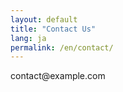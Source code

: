 ```yaml
---
layout: default
title: "Contact Us"
lang: ja
permalink: /en/contact/
---
```


<p>contact@example.com</p>
